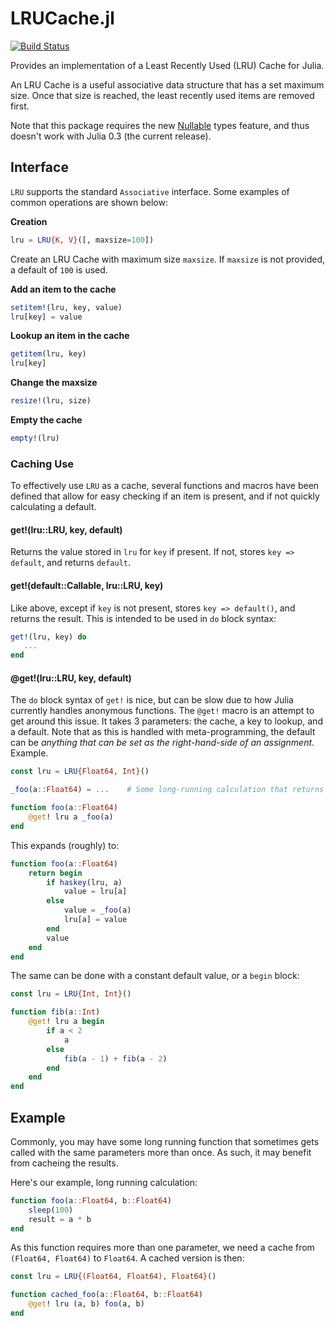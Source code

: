 # LRUCache.jl

[![Build Status](https://travis-ci.org/jcrist/LRUCache.jl.svg)](https://travis-ci.org/jcrist/LRUCache.jl)

Provides an implementation of a Least Recently Used (LRU) Cache for Julia.

An LRU Cache is a useful associative data structure that has a set maximum
size. Once that size is reached, the least recently used items are removed
first.

Note that this package requires the new
[Nullable](http://julia.readthedocs.org/en/latest/manual/types/#nullable-types-representing-missing-values)
types feature, and thus doesn't work with Julia 0.3 (the current release).

## Interface

`LRU` supports the standard `Associative` interface. Some examples of common
operations are shown below:

**Creation**

```julia
lru = LRU{K, V}([, maxsize=100])
```

Create an LRU Cache with maximum size `maxsize`. If `maxsize` is not provided,
a default of `100` is used.

**Add an item to the cache**

```julia
setitem!(lru, key, value)
lru[key] = value
```

**Lookup an item in the cache**

```julia
getitem(lru, key)
lru[key]
```

**Change the maxsize**

```julia
resize!(lru, size)
```

**Empty the cache**

```julia
empty!(lru)
```

### Caching Use

To effectively use `LRU` as a cache, several functions and macros have been
defined that allow for easy checking if an item is present, and if not quickly
calculating a default.

#### get!(lru::LRU, key, default)

Returns the value stored in `lru` for `key` if present. If not, stores `key =>
default`, and returns `default`.


#### get!(default::Callable, lru::LRU, key)

Like above, except if `key` is not present, stores `key => default()`, and
returns the result. This is intended to be used in `do` block syntax:

```julia
get!(lru, key) do
   ...
end
```

#### @get!(lru::LRU, key, default)

The `do` block syntax of `get!` is nice, but can be slow due to how Julia
currently handles anonymous functions. The `@get!` macro is an attempt to get
around this issue. It takes 3 parameters: the cache, a key to lookup, and a
default.  Note that as this is handled with meta-programming, the default can
be *anything that can be set as the right-hand-side of an assignment*. Example.

```julia
const lru = LRU{Float64, Int}()

_foo(a::Float64) = ...    # Some long-running calculation that returns an Int

function foo(a::Float64)
    @get! lru a _foo(a)
end
```

This expands (roughly) to:

```julia
function foo(a::Float64)
    return begin
        if haskey(lru, a)
            value = lru[a]
        else
            value = _foo(a)
            lru[a] = value
        end
        value
    end
end
```

The same can be done with a constant default value, or a `begin` block:

```julia
const lru = LRU{Int, Int}()

function fib(a::Int)
    @get! lru a begin
        if a < 2
            a
        else
            fib(a - 1) + fib(a - 2)
        end
    end
end
```

## Example

Commonly, you may have some long running function that sometimes gets called
with the same parameters more than once. As such, it may benefit from cacheing
the results.

Here's our example, long running calculation:

```julia
function foo(a::Float64, b::Float64)
    sleep(100)
    result = a * b
end
```

As this function requires more than one parameter, we need a cache from
`(Float64, Float64)` to `Float64`. A cached version is then:

```julia
const lru = LRU{(Float64, Float64), Float64}()

function cached_foo(a::Float64, b::Float64)
    @get! lru (a, b) foo(a, b)
end
```
